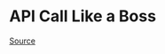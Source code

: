 # API Call Like a Boss

[Source]("https://itnext.io/flutter-handling-your-network-api-calls-like-a-boss-936eef296547")
